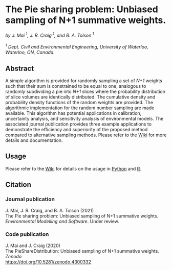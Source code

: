 # The Pie sharing problem: Unbiased sampling of N+1 summative weights.
*by J. Mai<sup> 1</sup>,  J. R. Craig<sup> 1</sup>, and  B. A. Tolson<sup> 1</sup>*<br><br>
*<sup> 1</sup> Dept. Civil and Environmental Engineering, University of Waterloo, Waterloo, ON, Canada.*<br>


## Abstract
A simple algorithm is provided for randomly sampling a set of _N+1_ weights such that their sum is constrained to be equal to one, analogous to randomly subdividing a pie into _N+1_ slices where the probability distribution of slice volumes are identically distributed. The cumulative density and probability density functions of the random weights are provided. The algorithmic implementation for the random number sampling are made available. This algorithm has potential applications in calibration, uncertainty analysis, and sensitivity analysis of environmental models. The associated journal publication provides three example applications to demonstrate the efficiency and superiority of the proposed method compared to alternative sampling methods. Please refer to the [Wiki](https://github.com/julemai/PieShareDistribution/wiki) for more details and documentation.

## Usage
Please refer to the [Wiki](https://github.com/julemai/PieShareDistribution/wiki) for details on the usage in [Python](https://github.com/julemai/PieShareDistribution/wiki/Python) and [R](https://github.com/julemai/PieShareDistribution/wiki/R).


## Citation

### Journal publication
J. Mai, J. R. Craig, and B. A. Tolson (2021)<br>
The Pie sharing problem: Unbiased sampling of N+1 summative weights. <br>
*Environmental Modelling and Software*. Under review. <br>

### Code publication
J. Mai and  J. Craig (2020)<br>
The PieShareDistribution: Unbiased sampling of N+1 summative weights. <br>
*Zenodo*<br>
https://doi.org/10.5281/zenodo.4300332
